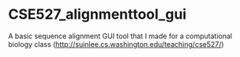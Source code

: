 # CSE527_alignmenttool_gui
A basic sequence alignment GUI tool that I made for a computational biology class (http://suinlee.cs.washington.edu/teaching/cse527/)
